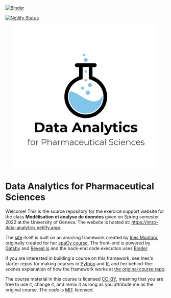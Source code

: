 [![Binder](https://mybinder.org/badge_logo.svg)](https://mybinder.org/v2/gh/SMAC-Group/course_data_analytics/binder)

[![Netlify Status](https://api.netlify.com/api/v1/badges/f47e6e2c-5355-449f-bba3-c4185249df33/deploy-status)](https://app.netlify.com/sites/intro-data-analytics/deploys)

<p align="center">
<img src="static/logo_data_analytics.png" align="center" width="450px"/>
</p>

<p align="center">
<h1>Data Analytics for Pharmaceutical Sciences</h1>
</p>

Welcome! This is the source repository for the exercice support website for the class **Modélisation et analyse de données** given on Spring semester 2022 at the University of Geneva. The website is hosted at: <https://intro-data-analytics.netlify.app/>.

The [site](https://intro-data-analytics.netlify.app/)  itself is built on an amazing framework created by <a href='https://ines.io/'>Ines Montani</a>, originally created for her [spaCy course](https://course.spacy.io).  The front-end is powered by
[Gatsby](http://gatsbyjs.org/) and [Reveal.js](https://revealjs.com) and the
back-end code execution uses [Binder](https://mybinder.org). </p>

If you are interested in building a course on this framework, see Ines's starter repos for making courses in [Python](https://github.com/ines/course-starter-python) and [R](https://github.com/ines/course-starter-r), and her behind-the-scenes explanation of how the framework works at [the original course repo](https://github.com/ines/spacy-course#-faq).

The course material in this course is licensed [CC-BY](https://creativecommons.org/licenses/by/4.0/), meaning that you are free to use it, change it, and remix it as long as you attribute me as the original course.  The _code_ is [MIT](https://opensource.org/licenses/MIT)-licensed.
